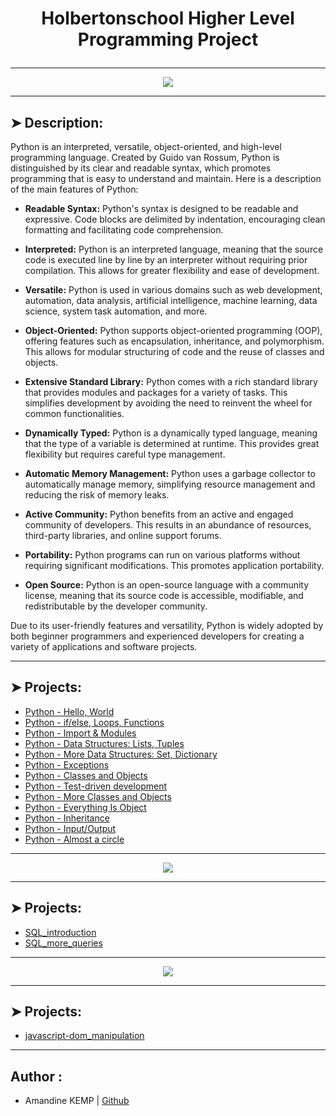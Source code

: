 # <p align="center">Holbertonschool Higher Level Programming Project</p>

----------

<p align="center">
    <img [Python] src="https://teklessons.com/wp-content/uploads/2023/11/image.png">
</p>

----------

## ➤ Description:

Python is an interpreted, versatile, object-oriented, and high-level programming language. Created by Guido van Rossum, Python is distinguished by its clear and readable syntax, which promotes programming that is easy to understand and maintain. Here is a description of the main features of Python:

* **Readable Syntax:** Python's syntax is designed to be readable and expressive. Code blocks are delimited by indentation, encouraging clean formatting and facilitating code comprehension.

* **Interpreted:** Python is an interpreted language, meaning that the source code is executed line by line by an interpreter without requiring prior compilation. This allows for greater flexibility and ease of development.

* **Versatile:** Python is used in various domains such as web development, automation, data analysis, artificial intelligence, machine learning, data science, system task automation, and more.

* **Object-Oriented:** Python supports object-oriented programming (OOP), offering features such as encapsulation, inheritance, and polymorphism. This allows for modular structuring of code and the reuse of classes and objects.

* **Extensive Standard Library:** Python comes with a rich standard library that provides modules and packages for a variety of tasks. This simplifies development by avoiding the need to reinvent the wheel for common functionalities.

* **Dynamically Typed:** Python is a dynamically typed language, meaning that the type of a variable is determined at runtime. This provides great flexibility but requires careful type management.

* **Automatic Memory Management:** Python uses a garbage collector to automatically manage memory, simplifying resource management and reducing the risk of memory leaks.

* **Active Community:** Python benefits from an active and engaged community of developers. This results in an abundance of resources, third-party libraries, and online support forums.

* **Portability:** Python programs can run on various platforms without requiring significant modifications. This promotes application portability.

* **Open Source:** Python is an open-source language with a community license, meaning that its source code is accessible, modifiable, and redistributable by the developer community.

Due to its user-friendly features and versatility, Python is widely adopted by both beginner programmers and experienced developers for creating a variety of applications and software projects.

----------

## ➤ Projects:

* [Python - Hello, World](https://github.com/amandinekemp/holbertonschool-higher_level_programming/tree/main/python-hello_world)
* [Python - if/else, Loops, Functions](https://github.com/amandinekemp/holbertonschool-higher_level_programming/tree/main/python-if_else_loops_functions)
* [Python - Import & Modules](https://github.com/amandinekemp/holbertonschool-higher_level_programming/tree/main/python-import_modules)
* [Python - Data Structures: Lists, Tuples](https://github.com/amandinekemp/holbertonschool-higher_level_programming/tree/main/python-more_data_structures)
* [Python - More Data Structures: Set, Dictionary](https://github.com/amandinekemp/holbertonschool-higher_level_programming/tree/main/python-more_data_structures)
* [Python - Exceptions](https://github.com/amandinekemp/holbertonschool-higher_level_programming/tree/main/python-exceptions)
* [Python - Classes and Objects](https://github.com/amandinekemp/holbertonschool-higher_level_programming/tree/main/python-classes)
* [Python - Test-driven development](https://github.com/amandinekemp/holbertonschool-higher_level_programming/tree/main/python-test_driven_development)
* [Python - More Classes and Objects](https://github.com/amandinekemp/holbertonschool-higher_level_programming/tree/main/python-more_classes)
* [Python - Everything Is Object](https://github.com/amandinekemp/holbertonschool-higher_level_programming/tree/main/python-everything_is_object)
* [Python - Inheritance](https://github.com/amandinekemp/holbertonschool-higher_level_programming/tree/main/python-inheritance)
* [Python - Input/Output](https://github.com/amandinekemp/holbertonschool-higher_level_programming/tree/main/python-input_output)
* [Python - Almost a circle](https://github.com/amandinekemp/holbertonschool-higher_level_programming/tree/main/python-almost_a_circle)

----------

<p align="center">
    <img [SQL and MySQL] src="https://www.simplilearn.com/ice9/free_resources_article_thumb/difference_between_sql_and_mysql.jpg">
</p>

----------

## ➤ Projects:

* [SQL_introduction](https://github.com/amandinekemp/holbertonschool-higher_level_programming/tree/main/SQL_introduction)
* [SQL_more_queries](https://github.com/amandinekemp/holbertonschool-higher_level_programming/tree/main/SQL_more_queries)

----------

<p align="center">
    <img [Javascript] src="https://miro.medium.com/v2/resize:fit:800/1*bxEkHw1xewxOFjmGunb-Cw.png">
</p>

----------

## ➤ Projects:

* [javascript-dom_manipulation](https://github.com/amandinekemp/holbertonschool-higher_level_programming/tree/main/javascript-dom_manipulation)

----------

## Author :

- Amandine KEMP | [Github](https://github.com/amandinekemp)
